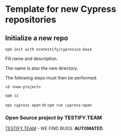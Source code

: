 # Template for new Cypress repositories

## Initialize a new repo

`npm init with ncatestify/cypressio-base`

Fill name and description.

The name is also the new directory.

The following steps must then be performed.

`cd <new-project>`

`npm ci`

`npx cypress open` or `npm run cypress:open`

### Open Source project by TESTIFY.TEAM

[TESTIFY.TEAM](https://testify.team) - WE FIND BUGS. **AUTOMATED**.
